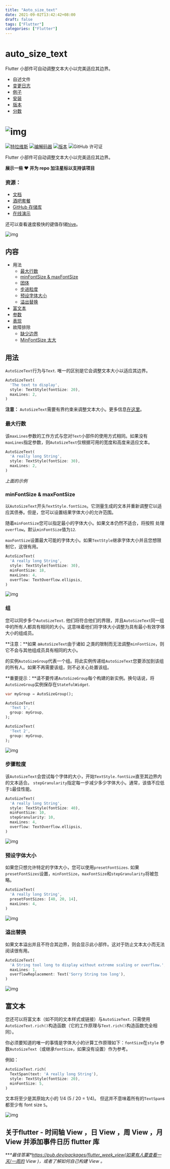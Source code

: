 ```yaml
---
title: "Aoto_size_text"
date: 2021-09-02T13:42:42+08:00
draft: false
tags: ["Flutter"]
categories: ["Flutter"]
---
```


# auto_size_text

Flutter 小部件可自动调整文本大小以完美适应其边界。

- 自述文件
- [变更日志](https://pub.dev/packages/auto_size_text/changelog)
- [例子](https://pub.dev/packages/auto_size_text/example)
- [安装](https://pub.dev/packages/auto_size_text/install)
- [版本](https://pub.dev/packages/auto_size_text/versions)
- [分数](https://pub.dev/packages/auto_size_text/score)

# ![img](https://raw.githubusercontent.com/leisim/auto_size_text/master/.github/art/logo.svg?sanitize=true) 

[![特拉维斯](https://luckly007.oss-cn-beijing.aliyuncs.com/image/master.svg)](https://travis-ci.com/leisim/auto_size_text) [![编解码器](https://luckly007.oss-cn-beijing.aliyuncs.com/image/badge.svg)](https://codecov.io/gh/leisim/auto_size_text) [![版本](https://luckly007.oss-cn-beijing.aliyuncs.com/image/auto_size_text.svg)](https://pub.dev/packages/auto_size_text) ![GitHub 许可证](https://luckly007.oss-cn-beijing.aliyuncs.com/image/license-MIT-blue.svg)

Flutter 小部件可自动调整文本大小以完美适应其边界。

**展示一些 ❤️ 并为 repo 加注星标以支持该项目**

### 资源：

- [文档](https://pub.dev/documentation/auto_size_text/latest/auto_size_text/AutoSizeText-class.html)
- [酒吧套餐](https://pub.dev/packages/auto_size_text)
- [GitHub 存储库](https://github.com/leisim/auto_size_text)
- [在线演示](https://appetize.io/app/w352kxbnz51c6pfvxrdvxcb3xw?device=nexus5&scale=100&orientation=landscape&osVersion=8.1&deviceColor=black)

还可以查看速度极快的键值存储[hive](https://github.com/leisim/hive)。

![img](https://raw.githubusercontent.com/leisim/auto_size_text/master/.github/art/maxlines.gif)

## 内容

- 用法
  - [最大行数](https://pub.dev/packages/auto_size_text#maxlines)
  - [minFontSize & maxFontSize](https://pub.dev/packages/auto_size_text#minfontsize--maxfontsize)
  - [团体](https://pub.dev/packages/auto_size_text#group)
  - [步进粒度](https://pub.dev/packages/auto_size_text#stepgranularity)
  - [预设字体大小](https://pub.dev/packages/auto_size_text#presetfontsizes)
  - [溢出替换](https://pub.dev/packages/auto_size_text#overflowreplacement)
- [富文本](https://pub.dev/packages/auto_size_text#rich-text)
- [参数](https://pub.dev/packages/auto_size_text#parameters)
- [表现](https://pub.dev/packages/auto_size_text#performance)
- 故障排除
  - [缺少边界](https://pub.dev/packages/auto_size_text#missing-bounds)
  - [MinFontSize 太大](https://pub.dev/packages/auto_size_text#minfontsize-too-large)

## 用法

`AutoSizeText`行为与`Text`. 唯一的区别是它会调整文本大小以适应其边界。

```dart
AutoSizeText(
  'The text to display',
  style: TextStyle(fontSize: 20),
  maxLines: 2,
)
```

**注意：** `AutoSizeText`需要有界约束来调整文本大小。更多信息[在这里](https://pub.dev/packages/auto_size_text#troubleshooting)。

### 最大行数

该`maxLines`参数的工作方式与您对`Text`小部件的使用方式相同。如果没有`maxLines`指定参数，则`AutoSizeText`仅根据可用的宽度和高度来适应文本。

```dart
AutoSizeText(
  'A really long String',
  style: TextStyle(fontSize: 30),
  maxLines: 2,
)
```

*上面的示例*

### minFontSize & maxFontSize 

以`AutoSizeText`开头`TextStyle.fontSize`。它测量生成的文本并重新调整它以适应其债券。但是，您可以设置结果字体大小的允许范围。

随着`minFontSize`您可以指定最小的字体大小。如果文本仍然不适合，将按照 处理`overflow`。默认`minFontSize`值为`12`.

`maxFontSize`设置最大可能的字体大小。如果`TextStyle`继承字体大小并且您想限制它，这很有用。

```dart
AutoSizeText(
  'A really long String',
  style: TextStyle(fontSize: 30),
  minFontSize: 18,
  maxLines: 4,
  overflow: TextOverflow.ellipsis,
)
```

![img](https://raw.githubusercontent.com/leisim/auto_size_text/master/.github/art/minfontsize.gif)

### 组

您可以同步多个`AutoSizeText`. 他们将符合他们的界限，并且`AutoSizeText`同一组中的所有人都具有相同的大小。这意味着他们将字体大小调整为具有最小有效字体大小的组成员。

**注意：**如果 a`AutoSizeText`由于诸如 之类的限制而无法调整`minFontSize`，则它不会与其他组成员具有相同的大小。

的实例`AutoSizeGroup`代表一个组。将此实例传递给`AutoSizeText`您要添加到该组的所有人。如果不再需要该组，则不必关心处置该组。

**重要提示：**请不要传递`AutoSizeGroup`每个构建的新实例。换句话说，将`AutoSizeGroup`实例保存在`StatefulWidget`.

```dart
var myGroup = AutoSizeGroup();

AutoSizeText(
  'Text 1',
  group: myGroup,
);

AutoSizeText(
  'Text 2',
  group: myGroup,
);
```

![img](https://raw.githubusercontent.com/leisim/auto_size_text/master/.github/art/group.gif)

### 步骤粒度

该`AutoSizeText`会尝试每个字体的大小，开始`TextStyle.fontSize`直至其边界内的文本适合。
`stepGranularity`指定每一步减少多少字体大小。通常，该值不应低于`1`最佳性能。

```dart
AutoSizeText(
  'A really long String',
  style: TextStyle(fontSize: 40),
  minFontSize: 10,
  stepGranularity: 10,
  maxLines: 4,
  overflow: TextOverflow.ellipsis,
)
```

![img](https://raw.githubusercontent.com/leisim/auto_size_text/master/.github/art/stepgranularity.gif)

### 预设字体大小

如果您只想允许特定的字体大小，您可以使用`presetFontSizes`. 如果`presetFontSizes`设置，`minFontSize`，`maxFontSize`和`stepGranularity`将被忽略。

```dart
AutoSizeText(
  'A really long String',
  presetFontSizes: [40, 20, 14],
  maxLines: 4,
)
```

![img](https://raw.githubusercontent.com/leisim/auto_size_text/master/.github/art/presetfontsizes.gif)

### 溢出替换

如果文本溢出并且不符合其边界，则会显示此小部件。这对于防止文本太小而无法阅读很有用。

```dart
AutoSizeText(
  'A String tool long to display without extreme scaling or overflow.',
  maxLines: 1,
  overflowReplacement: Text('Sorry String too long'),
)
```

![img](https://raw.githubusercontent.com/leisim/auto_size_text/master/.github/art/overflowreplacement.gif)

## 富文本

您还可以将富文本（如不同的文本样式或链接）与`AutoSizeText`. 只需使用`AutoSizeText.rich()`构造函数（它的工作原理与`Text.rich()`构造函数完全相同）。

你必须要知道的唯一的事情是字体大小的计算工作原理如下：`fontSize`在`style` 参数`AutoSizeText`（或继承`fontSize`，如果没有设置）作为参考。

例如：

```dart
AutoSizeText.rich(
  TextSpan(text: 'A really long String'),
  style: TextStyle(fontSize: 20),
  minFontSize: 5,
)
```

文本将至少是其原始大小的 1/4 (5 / 20 = 1/4)。
但这并不意味着所有的`TextSpan`s 都至少有 font size `5`。

![img](https://raw.githubusercontent.com/leisim/auto_size_text/master/.github/art/maxlines_rich.gif)

## **关于flutter - 时间轴 View ，日 View ，周 View ，月 View 并添加事件日历 flutter 库**

***\*最佳答案\**https://pub.dev/packages/flutter_week_view(如果有人要查看一天/一周的 View )，或者了解如何自己构建 View 。**

